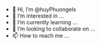 - 👋 Hi, I’m @huyPhuongels
- 👀 I’m interested in ...
- 🌱 I’m currently learning ...
- 💞️ I’m looking to collaborate on ...
- 📫 How to reach me ...

<!---
huyPhuongels/huyPhuongels is a ✨ special ✨ repository because its `README.md` (this file) appears on your GitHub profile.
You can click the Preview link to take a look at your changes.
--->
